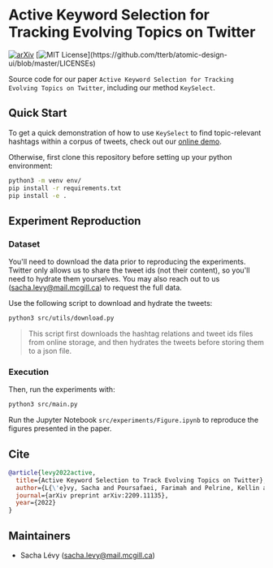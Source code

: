 # Active Keyword Selection for Tracking Evolving Topics on Twitter

[![arXiv](https://img.shields.io/badge/arXiv-2209.11135-b31b1b)](https://arxiv.org/abs/2209.11135)
[![MIT License](https://img.shields.io/apm/l/atomic-design-ui.svg?)](https://github.com/tterb/atomic-design-ui/blob/master/LICENSEs)

Source code for our paper `Active Keyword Selection for Tracking Evolving Topics on Twitter`, including our method `KeySelect`.

## Quick Start

To get a quick demonstration of how to use `KeySelect` to find topic-relevant hashtags within a corpus of tweets, check out our [online demo](https://github.com/sachalevy/diskeyword).

Otherwise, first clone this repository before setting up your python environment:
```bash
python3 -m venv env/
pip install -r requirements.txt
pip install -e .
```

## Experiment Reproduction

### Dataset

You'll need to download the data prior to reproducing the experiments. Twitter only allows us to share the tweet ids (not their content), so you'll need to hydrate them yourselves. You may also reach out to us (sacha.levy@mail.mcgill.ca) to request the full data.

Use the following script to download and hydrate the tweets:
```bash
python3 src/utils/download.py
```
> This script first downloads the hashtag relations and tweet ids files from online storage, and then hydrates the tweets before storing them to a json file.


### Execution

Then, run the experiments with:
```bash
python3 src/main.py
```

Run the Jupyter Notebook `src/experiments/Figure.ipynb` to reproduce the figures presented in the paper.

## Cite

```bibtex
@article{levy2022active,
  title={Active Keyword Selection to Track Evolving Topics on Twitter},
  author={L{\'e}vy, Sacha and Poursafaei, Farimah and Pelrine, Kellin and Rabbany, Reihaneh},
  journal={arXiv preprint arXiv:2209.11135},
  year={2022}
}
```

## Maintainers

- Sacha Lévy (sacha.levy@mail.mcgill.ca)
